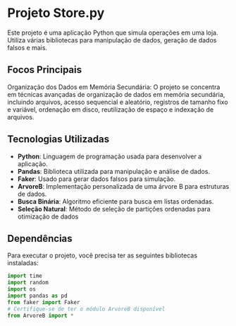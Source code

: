 # Projeto Store.py

Este projeto é uma aplicação Python que simula operações em uma loja. Utiliza várias bibliotecas para manipulação de dados, geração de dados falsos e mais.

## Focos Principais
Organização dos Dados em Memória Secundária: O projeto se concentra em técnicas avançadas de organização de dados em memória secundária, incluindo arquivos, acesso sequencial e aleatório, registros de tamanho fixo e variável, ordenação em disco, reutilização de espaço e indexação de arquivos.

## Tecnologias Utilizadas

- **Python**: Linguagem de programação usada para desenvolver a aplicação.
- **Pandas**: Biblioteca utilizada para manipulação e análise de dados.
- **Faker**: Usado para gerar dados falsos para simulação.
- **ArvoreB**: Implementação personalizada de uma árvore B para estruturas de dados.
- **Busca Binária**: Algoritmo eficiente para busca em listas ordenadas.
- **Seleção Natural**: Método de seleção de partições ordenadas para otimização de dados

## Dependências

Para executar o projeto, você precisa ter as seguintes bibliotecas instaladas:

```python
import time
import random
import os
import pandas as pd
from faker import Faker
# Certifique-se de ter o módulo ArvoreB disponível
from ArvoreB import *
